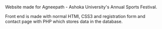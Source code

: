 Website made for Agneepath - Ashoka University's Annual Sports Festival.

Front end is made with normal HTMl, CSS3 and registration form and contact page with PHP which stores data in the database.
